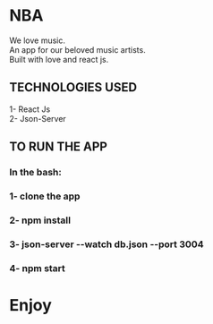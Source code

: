 # NBA
We love music.<br>
An app for our beloved music artists.<br>
Built with love and react js.<br>

## TECHNOLOGIES USED
1- React Js<br>
2- Json-Server<br>


## TO RUN THE APP

### In the bash: 
### 1- clone the app
### 2- npm install 
### 3- json-server --watch db.json --port 3004
### 4- npm start

# Enjoy
